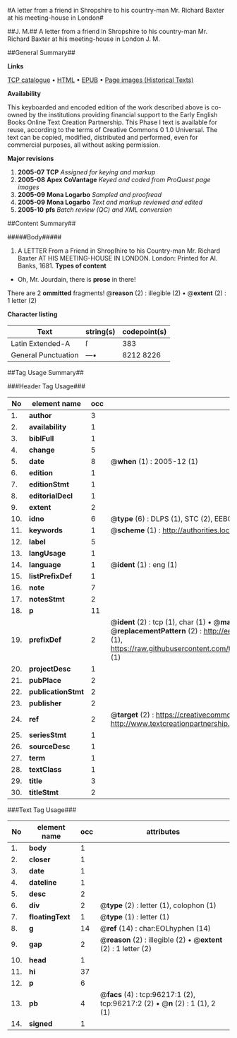 #A letter from a friend in Shropshire to his country-man Mr. Richard Baxter at his meeting-house in London#

##J. M.##
A letter from a friend in Shropshire to his country-man Mr. Richard Baxter at his meeting-house in London
J. M.

##General Summary##

**Links**

[TCP catalogue](http://www.ota.ox.ac.uk/tcp/)  • 
[HTML](http://tei.it.ox.ac.uk/tcp/Texts-HTML/free/A51/A51737.html)  • 
[EPUB](http://tei.it.ox.ac.uk/tcp/Texts-EPUB/free/A51/A51737.epub) • 
[Page images (Historical Texts)](https://data.historicaltexts.jisc.ac.uk/view?pubId=eebo-12986810e&pageId=eebo-12986810e-96217-1)

**Availability**

This keyboarded and encoded edition of the
	       work described above is co-owned by the institutions
	       providing financial support to the Early English Books
	       Online Text Creation Partnership. This Phase I text is
	       available for reuse, according to the terms of Creative
	       Commons 0 1.0 Universal. The text can be copied,
	       modified, distributed and performed, even for
	       commercial purposes, all without asking permission.

**Major revisions**

1. __2005-07__ __TCP__ *Assigned for keying and markup*
1. __2005-08__ __Apex CoVantage__ *Keyed and coded from ProQuest page images*
1. __2005-09__ __Mona Logarbo__ *Sampled and proofread*
1. __2005-09__ __Mona Logarbo__ *Text and markup reviewed and edited*
1. __2005-10__ __pfs__ *Batch review (QC) and XML conversion*

##Content Summary##

#####Body#####

1. A LETTER From a Friend in Shropſhire to his Country-man Mr. Richard Baxter AT HIS MEETING-HOUSE IN LONDON.
London: Printed for Al. Banks, 1681.
**Types of content**

  * Oh, Mr. Jourdain, there is **prose** in there!

There are 2 **ommitted** fragments! 
 @__reason__ (2) : illegible (2)  •  @__extent__ (2) : 1 letter (2)

**Character listing**


|Text|string(s)|codepoint(s)|
|---|---|---|
|Latin Extended-A|ſ|383|
|General Punctuation|—•|8212 8226|

##Tag Usage Summary##

###Header Tag Usage###

|No|element name|occ|attributes|
|---|---|---|---|
|1.|__author__|3||
|2.|__availability__|1||
|3.|__biblFull__|1||
|4.|__change__|5||
|5.|__date__|8| @__when__ (1) : 2005-12 (1)|
|6.|__edition__|1||
|7.|__editionStmt__|1||
|8.|__editorialDecl__|1||
|9.|__extent__|2||
|10.|__idno__|6| @__type__ (6) : DLPS (1), STC (2), EEBO-CITATION (1), OCLC (1), VID (1)|
|11.|__keywords__|1| @__scheme__ (1) : http://authorities.loc.gov/ (1)|
|12.|__label__|5||
|13.|__langUsage__|1||
|14.|__language__|1| @__ident__ (1) : eng (1)|
|15.|__listPrefixDef__|1||
|16.|__note__|7||
|17.|__notesStmt__|2||
|18.|__p__|11||
|19.|__prefixDef__|2| @__ident__ (2) : tcp (1), char (1)  •  @__matchPattern__ (2) : ([0-9\-]+):([0-9IVX]+) (1), (.+) (1)  •  @__replacementPattern__ (2) : http://eebo.chadwyck.com/downloadtiff?vid=$1&page=$2 (1), https://raw.githubusercontent.com/textcreationpartnership/Texts/master/tcpchars.xml#$1 (1)|
|20.|__projectDesc__|1||
|21.|__pubPlace__|2||
|22.|__publicationStmt__|2||
|23.|__publisher__|2||
|24.|__ref__|2| @__target__ (2) : https://creativecommons.org/publicdomain/zero/1.0/ (1), http://www.textcreationpartnership.org/docs/. (1)|
|25.|__seriesStmt__|1||
|26.|__sourceDesc__|1||
|27.|__term__|1||
|28.|__textClass__|1||
|29.|__title__|3||
|30.|__titleStmt__|2||


###Text Tag Usage###

|No|element name|occ|attributes|
|---|---|---|---|
|1.|__body__|1||
|2.|__closer__|1||
|3.|__date__|1||
|4.|__dateline__|1||
|5.|__desc__|2||
|6.|__div__|2| @__type__ (2) : letter (1), colophon (1)|
|7.|__floatingText__|1| @__type__ (1) : letter (1)|
|8.|__g__|14| @__ref__ (14) : char:EOLhyphen (14)|
|9.|__gap__|2| @__reason__ (2) : illegible (2)  •  @__extent__ (2) : 1 letter (2)|
|10.|__head__|1||
|11.|__hi__|37||
|12.|__p__|6||
|13.|__pb__|4| @__facs__ (4) : tcp:96217:1 (2), tcp:96217:2 (2)  •  @__n__ (2) : 1 (1), 2 (1)|
|14.|__signed__|1||

